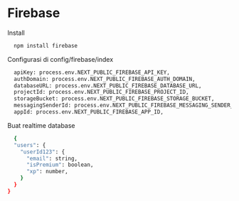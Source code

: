 # Firebase


Install

```bash
  npm install firebase
```

Configurasi di config/firebase/index

```bash
  apiKey: process.env.NEXT_PUBLIC_FIREBASE_API_KEY,
  authDomain: process.env.NEXT_PUBLIC_FIREBASE_AUTH_DOMAIN,
  databaseURL: process.env.NEXT_PUBLIC_FIREBASE_DATABASE_URL,
  projectId: process.env.NEXT_PUBLIC_FIREBASE_PROJECT_ID,
  storageBucket: process.env.NEXT_PUBLIC_FIREBASE_STORAGE_BUCKET,
  messagingSenderId: process.env.NEXT_PUBLIC_FIREBASE_MESSAGING_SENDER_ID,
  appId: process.env.NEXT_PUBLIC_FIREBASE_APP_ID,
```

Buat realtime database

```bash
  {
  "users": {
    "userId123": {
      "email": string,
      "isPremium": boolean,
      "xp": number,
    }
  }
}

```

